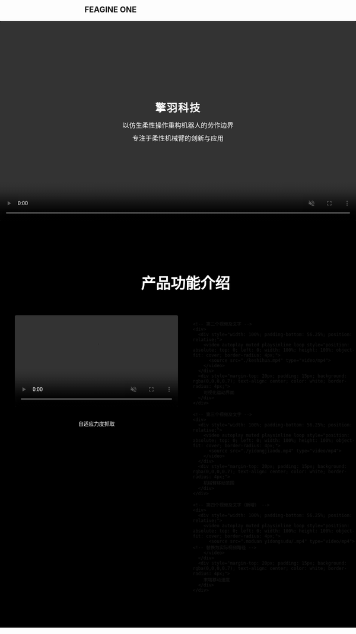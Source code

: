 ## FEAGINE ONE

<!-- 视频区域（含顶部文字框） -->
<section style="width: 100vw; margin: 0 calc(-50vw + 50%); padding: 0; background: #000; position: relative;">
  <!-- 居中文字浮层（纯透明背景） -->
  <div style="width: 60%; height: auto; padding: 30px 20px; display: flex; flex-direction: column; justify-content: center; align-items: center; position: absolute; top: 50%; left: 50%; transform: translate(-50%, -50%); z-index: 10; border-radius: 4px;">
    <!-- 突出显示“擎羽科技” -->
    <div style="margin-bottom: 15px; text-align: center; color: white; font-size: 1.8rem; font-weight: bold; letter-spacing: 2px;">
      擎羽科技
    </div>
    <!-- 下方两行文字依次排列 -->
    <div style="margin-bottom: 10px; text-align: center; color: white; font-size: 1.1rem;">
      以仿生柔性操作重构机器人的劳作边界
    </div>
    <div style="text-align: center; color: white; font-size: 1.1rem;">
      专注于柔性机械臂的创新与应用
    </div>
  </div>
  <!-- 16:9比例视频区域 -->
  <div style="width: 100%; padding-bottom: 56.25%; position: relative;">
    <video 
      controls 
      autoplay 
      muted 
      playsinline 
      loop
      style="position: absolute; top: 0; left: 0; width: 100%; height: 100%; object-fit: contain; display: block; border-radius: 4px;"
    >
      <source src="./yifenzhong(xiao).mp4" type="video/mp4">
      <div style="color: white; text-align: center; padding: 100px 20px;">
        <h3>FEAGINE ONE - Origami Manipulator</h3>
        <p>视频加载中...</p>
      </div>
    </video>
  </div>
</section>

<!-- 产品功能介绍区域 -->
<section style="width: 100vw; margin: 0 calc(-50vw + 50%); padding: 80px 20px; background: #000;">
  <h2 style="text-align: center; margin-bottom: 60px; color: white; font-size: 2.5rem;">产品功能介绍</h2>
  
  <!-- 两行共4个视频（每行2个），无容器宽度限制，Grid布局保证均匀间距 -->
  <div style="display: grid; grid-template-columns: repeat(2, 1fr); gap: 40px; margin: 0 auto; padding: 0 20px;">
    <!-- 第一个视频及文字 -->
    <div>
      <div style="width: 100%; padding-bottom: 56.25%; position: relative;">
        <video autoplay muted playsinline loop style="position: absolute; top: 0; left: 0; width: 100%; height: 100%; object-fit: cover; border-radius: 4px;">
          <source src="./zishiying（xiao）.mp4" type="video/mp4">
        </video>
      </div>
      <div style="margin-top: 20px; padding: 15px; background: rgba(0,0,0,0.7); text-align: center; color: white; border-radius: 4px;">
        自适应力度抓取
      </div>
    </div>

    <!-- 第二个视频及文字 -->
    <div>
      <div style="width: 100%; padding-bottom: 56.25%; position: relative;">
        <video autoplay muted playsinline loop style="position: absolute; top: 0; left: 0; width: 100%; height: 100%; object-fit: cover; border-radius: 4px;">
          <source src="./keshihua.mp4" type="video/mp4">
        </video>
      </div>
      <div style="margin-top: 20px; padding: 15px; background: rgba(0,0,0,0.7); text-align: center; color: white; border-radius: 4px;">
        可视化运动界面
      </div>
    </div>

    <!-- 第三个视频及文字 -->
    <div>
      <div style="width: 100%; padding-bottom: 56.25%; position: relative;">
        <video autoplay muted playsinline loop style="position: absolute; top: 0; left: 0; width: 100%; height: 100%; object-fit: cover; border-radius: 4px;">
          <source src="./yidongjiaodu.mp4" type="video/mp4">
        </video>
      </div>
      <div style="margin-top: 20px; padding: 15px; background: rgba(0,0,0,0.7); text-align: center; color: white; border-radius: 4px;">
        机械臂移动范围
      </div>
    </div>

    <!-- 第四个视频及文字（新增） -->
    <div>
      <div style="width: 100%; padding-bottom: 56.25%; position: relative;">
        <video autoplay muted playsinline loop style="position: absolute; top: 0; left: 0; width: 100%; height: 100%; object-fit: cover; border-radius: 4px;">
          <source src=".moduan yidongsudu/.mp4" type="video/mp4"> <!-- 替换为实际视频路径 -->
        </video>
      </div>
      <div style="margin-top: 20px; padding: 15px; background: rgba(0,0,0,0.7); text-align: center; color: white; border-radius: 4px;">
        末端移动速度
      </div>
    </div>
  </div>
</section>

<style>
  header, footer {
    display: none !important;
  }
</style>